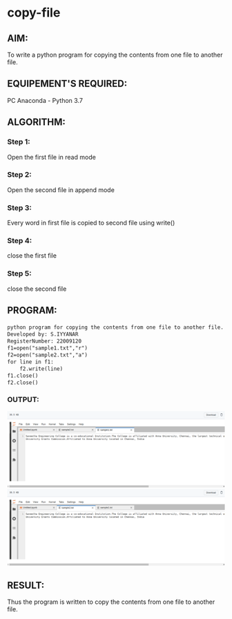 # copy-file
## AIM:
To write a python program for copying the contents from one file to another file.
## EQUIPEMENT'S REQUIRED: 
PC
Anaconda - Python 3.7
## ALGORITHM: 
### Step 1:
Open the first file in read mode
### Step 2: 
 Open the second file in append mode
### Step 3: 
Every word in first file is copied to second file using write()
### Step 4:  
close the first file
### Step 5: 
close the second file

## PROGRAM:
```
python program for copying the contents from one file to another file.
Developed by: S.IYYANAR
RegisterNumber: 22009120
f1=open("sample1.txt","r")
f2=open("sample2.txt","a")
for line in f1:
    f2.write(line)
f1.close()
f2.close()
```

### OUTPUT:
![OUTPUT](./copy%20file%20output%201.png)
![OUTPUT](./copy%20file%20output%202.png)


## RESULT:
Thus the program is written to copy the contents from one file to another file.